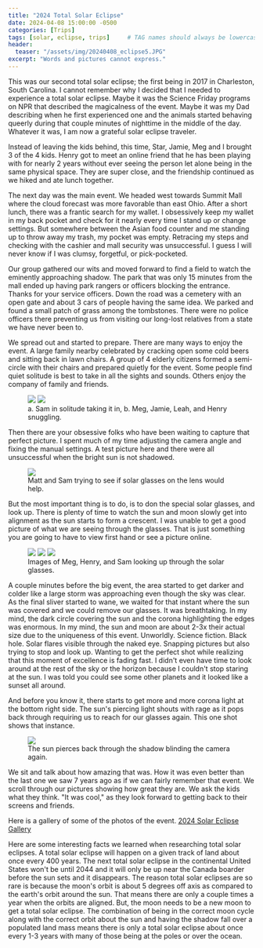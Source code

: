 ```yaml
---
title: "2024 Total Solar Eclipse"
date: 2024-04-08 15:00:00 -0500
categories: [Trips]
tags: [solar, eclipse, trips]     # TAG names should always be lowercase
header:
  teaser: "/assets/img/20240408_eclipse5.JPG"
excerpt: "Words and pictures cannot express."
---
```


This was our second total solar eclipse; the first being in 2017 in Charleston, South Carolina. I cannot remember why I decided that I needed to experience a total solar eclipse. Maybe it was the Science Friday programs on NPR that described the magicalness of the event. Maybe it was my Dad describing when he first experienced one and the animals started behaving queerly during that couple minutes of nighttime in the middle of the day. Whatever it was, I am now a grateful solar eclipse traveler.

Instead of leaving the kids behind, this time, Star, Jamie, Meg and I brought 3 of the 4 kids. Henry got to meet an online friend that he has been playing with for nearly 2 years without ever seeing the person let alone being in the same physical space. They are super close, and the friendship continued as we hiked and ate lunch together. 

The next day was the main event. We headed west towards Summit Mall where the cloud forecast was more favorable than east Ohio. After a short lunch, there was a frantic search for my wallet. I obsessively keep my wallet in my back pocket and check for it nearly every time I stand up or change settings. But somewhere between the Asian food counter and me standing up to throw away my trash, my pocket was empty. Retracing my steps and checking with the cashier and mall security was unsuccessful. I guess I will never know if I was clumsy, forgetful, or pick-pocketed. 

Our group gathered our wits and moved forward to find a field to watch the eminently approaching shadow. The park that was only 15 minutes from the mall ended up having park rangers or officers blocking the entrance. Thanks for your service officers. Down the road was a cemetery with an open gate and about 3 cars of people having the same idea. We parked and found a small patch of grass among the tombstones. There were no police officers there preventing us from visiting our long-lost relatives from a state we have never been to. 

We spread out and started to prepare. There are many ways to enjoy the event. A large family nearby celebrated by cracking open some cold beers and sitting back in lawn chairs. A group of 4 elderly citizens formed a semi-circle with their chairs and prepared quietly for the event. Some people find quiet solitude is best to take in all the sights and sounds. Others enjoy the company of family and friends.

<figure class="half">
    <a href="/assets/img/20240408_eclipse1.jpg"><img src="/assets/img/20240408_eclipse1.jpg"></a>
    <a href="/assets/img/20240408_eclipse2.jpg"><img src="/assets/img/20240408_eclipse2.jpg"></a>
    <figcaption>a. Sam in solitude taking it in, b. Meg, Jamie, Leah, and Henry snuggling.</figcaption>
</figure>

Then there are your obsessive folks who have been waiting to capture that perfect picture. I spent much of my time adjusting the camera angle and fixing the manual settings. A test picture here and there were all unsuccessful when the bright sun is not shadowed.

<figure>
	<a href="/assets/img/20240408_eclipse3.jpg"><img src="/assets/img/20240408_eclipse3.jpg"></a>
	<figcaption>Matt and Sam trying to see if solar glasses on the lens would help.</figcaption>
</figure>

But the most important thing is to do, is to don the special solar glasses, and look up. There is plenty of time to watch the sun and moon slowly get into alignment as the sun starts to form a crescent. I was unable to get a good picture of what we are seeing through the glasses. That is just something you are going to have to view first hand or see a picture online.

<figure class="third">
	<a href="/assets/img/20240408_eclipse4.JPG"><img src="/assets/img/20240408_eclipse4.JPG"></a>
	<a href="/assets/img/20240408_eclipse5.JPG"><img src="/assets/img/20240408_eclipse5.JPG"></a>
	<a href="/assets/img/20240408_eclipse6.JPG"><img src="/assets/img/20240408_eclipse6.JPG"></a>
	<figcaption>Images of Meg, Henry, and Sam looking up through the solar glasses.</figcaption>
</figure>

A couple minutes before the big event, the area started to get darker and colder like a large storm was approaching even though the sky was clear. As the final sliver started to wane, we waited for that instant where the sun was covered and we could remove our glasses. It was breathtaking. In my mind, the dark circle covering the sun and the corona highlighting the edges was enormous. In my mind, the sun and moon are about 2-3x their actual size due to the uniqueness of this event. Unworldly. Science fiction. Black hole. Solar flares visible through the naked eye. Snapping pictures but also trying to stop and look up. Wanting to get the perfect shot while realizing that this moment of excellence is fading fast. I didn't even have time to look around at the rest of the sky or the horizon because I couldn't stop staring at the sun. I was told you could see some other planets and it looked like a sunset all around. 

And before you know it, there starts to get more and more corona light at the bottom right side. The sun's piercing light shouts with rage as it pops back through requiring us to reach for our glasses again. This one shot shows that instance.

<figure>
	<a href="/assets/img/20240408_eclipse7.JPG"><img src="/assets/img/20240408_eclipse7.JPG"></a>
	<figcaption>The sun pierces back through the shadow blinding the camera again.</figcaption>
</figure>

We sit and talk about how amazing that was. How it was even better than the last one we saw 7 years ago as if we can fairly remember that event. We scroll through our pictures showing how great they are. We ask the kids what they think. "It was cool," as they look forward to getting back to their screens and friends. 

Here is a gallery of some of the photos of the event. <a href="https://www.seriouslymatt.com/gallery/2024solareclipse/">2024 Solar Eclipse Gallery</a>

Here are some interesting facts we learned when researching total solar eclipses. A total solar eclipse will happen on a given track of land about once every 400 years. The next total solar eclipse in the continental United States won't be until 2044 and it will only be up near the Canada boarder before the sun sets and it disappears. The reason total solar eclipses are so rare is because the moon's orbit is about 5 degrees off axis as compared to the earth's orbit around the sun. That means there are only a couple times a year when the orbits are aligned. But, the moon needs to be a new moon to get a total solar eclipse. The combination of being in the correct moon cycle along with the correct orbit about the sun and having the shadow fall over a populated land mass means there is only a total solar eclipse about once every 1-3 years with many of those being at the poles or over the ocean.
